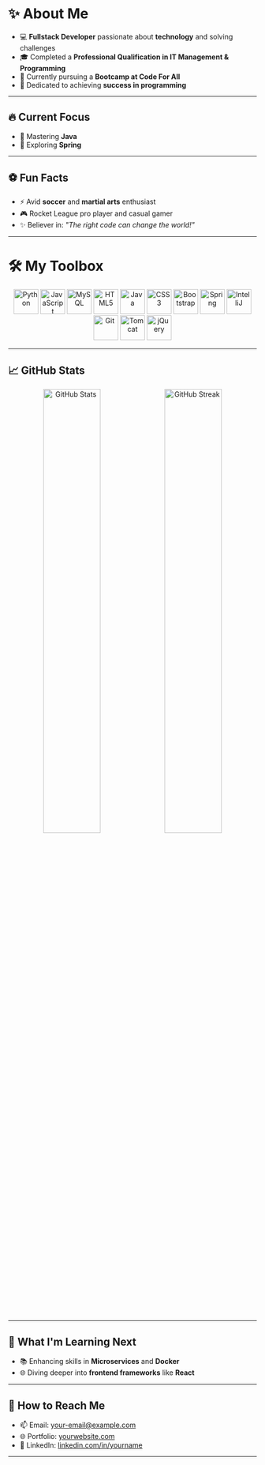# ✨ About Me  

- 💻 **Fullstack Developer** passionate about **technology** and solving challenges  
- 🎓 Completed a **Professional Qualification in IT Management & Programming**  
- 🚀 Currently pursuing a **Bootcamp at Code For All**  
- 🎯 Dedicated to achieving **success in programming**  

---

## 🔥 **Current Focus**  
- 🧠 Mastering **Java** 
- 🌱 Exploring **Spring**  

---

## ⚽ **Fun Facts**  
- ⚡ Avid **soccer** and **martial arts** enthusiast  
- 🎮 Rocket League pro player and casual gamer  
- ✨ Believer in: *"The right code can change the world!"*  

---

# 🛠️ **My Toolbox**

<p align="center">
  <!-- Languages -->
  <img src="https://cdn.jsdelivr.net/gh/devicons/devicon/icons/python/python-original.svg" alt="Python" width="50" height="50"/>
  <img src="https://cdn.jsdelivr.net/gh/devicons/devicon/icons/javascript/javascript-original.svg" alt="JavaScript" width="50" height="50"/>
  <img src="https://cdn.jsdelivr.net/gh/devicons/devicon/icons/mysql/mysql-original.svg" alt="MySQL" width="50" height="50"/>
  <img src="https://cdn.jsdelivr.net/gh/devicons/devicon/icons/html5/html5-original.svg" alt="HTML5" width="50" height="50"/>
  <img src="https://cdn.jsdelivr.net/gh/devicons/devicon/icons/java/java-original.svg" alt="Java" width="50" height="50"/>
  <img src="https://cdn.jsdelivr.net/gh/devicons/devicon/icons/css3/css3-original.svg" alt="CSS3" width="50" height="50"/>

  <!-- Frameworks -->
  <img src="https://cdn.jsdelivr.net/gh/devicons/devicon/icons/bootstrap/bootstrap-original.svg" alt="Bootstrap" width="50" height="50"/>
  <img src="https://cdn.jsdelivr.net/gh/devicons/devicon/icons/spring/spring-original.svg" alt="Spring" width="50" height="50"/>

  <!-- Others -->
  <img src="https://cdn.jsdelivr.net/gh/devicons/devicon/icons/intellij/intellij-original.svg" alt="IntelliJ" width="50" height="50"/>
  <img src="https://cdn.jsdelivr.net/gh/devicons/devicon/icons/git/git-original.svg" alt="Git" width="50" height="50"/>
  <img src="https://cdn.jsdelivr.net/gh/devicons/devicon/icons/tomcat/tomcat-original.svg" alt="Tomcat" width="50" height="50"/>

  <!-- Libraries -->
  <img src="https://cdn.jsdelivr.net/gh/devicons/devicon/icons/jquery/jquery-original.svg" alt="jQuery" width="50" height="50"/>
</p>

---

## 📈 **GitHub Stats**

<p align="center">
  <img src="https://github-readme-stats.vercel.app/api?username=seu-username&show_icons=true&theme=radical" alt="GitHub Stats" width="48%"/>
  <img src="https://github-readme-streak-stats.herokuapp.com/?user=seu-username&theme=radical" alt="GitHub Streak" width="48%"/>
</p>

---

## 🚀 **What I'm Learning Next**  
- 📚 Enhancing skills in **Microservices** and **Docker**  
- 🌐 Diving deeper into **frontend frameworks** like **React**  

---

## 🌟 **How to Reach Me**

- 📫 Email: your-email@example.com  
- 🌐 Portfolio: [yourwebsite.com](https://yourwebsite.com)  
- 🔗 LinkedIn: [linkedin.com/in/yourname](https://linkedin.com/in/yourname](https://www.linkedin.com/in/gon%C3%A7alo-fernandes-7b3204337/))  

---
